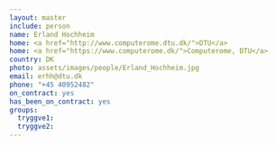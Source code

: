 ```yaml
---
layout: master
include: person
name: Erland Hochheim
home: <a href="http://www.computerome.dtu.dk/">DTU</a>
home: <a href="https://www.computerome.dk/">Computerome, DTU</a>
country: DK
photo: assets/images/people/Erland_Hochheim.jpg
email: erhh@dtu.dk
phone: "+45 40952482"
on_contract: yes
has_been_on_contract: yes
groups:
  tryggve1:
  tryggve2:
---
```

